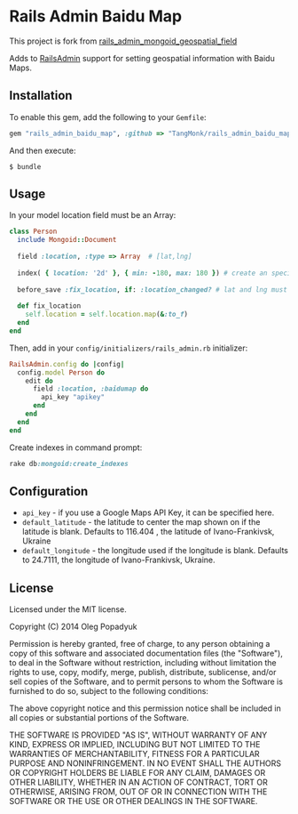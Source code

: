 # Rails Admin Baidu Map

This project is fork from [rails_admin_mongoid_geospatial_field](https://github.com/sudosu/rails_admin_mongoid_geospatial_field)

Adds to [RailsAdmin](https://github.com/sferik/rails_admin) support for setting geospatial information with Baidu Maps.

## Installation

To enable this gem, add the following to your `Gemfile`:

```ruby
gem "rails_admin_baidu_map", :github => "TangMonk/rails_admin_baidu_map"
```

And then execute:

    $ bundle

## Usage

In your model location field must be an Array:

```ruby
class Person
  include Mongoid::Document
  
  field :location, :type => Array  # [lat,lng]
  
  index( { location: '2d' }, { min: -180, max: 180 }) # create an special index 
  
  before_save :fix_location, if: :location_changed? # lat and lng must be in float format
  
  def fix_location
    self.location = self.location.map(&:to_f)
  end
end
```

Then, add in your `config/initializers/rails_admin.rb` initializer:

```ruby
RailsAdmin.config do |config|
  config.model Person do
    edit do
      field :location, :baidumap do
        api_key "apikey"
      end
    end
  end
end
```

Create indexes in command prompt:

```ruby
rake db:mongoid:create_indexes
```

## Configuration

- `api_key` - if you use a Google Maps API Key, it can be specified here.
- `default_latitude` - the latitude to center the map shown on if the latitude is blank. Defaults to 116.404 , the latitude of Ivano-Frankivsk, Ukraine
- `default_longitude` - the longitude used if the longitude is blank. Defaults to 24.7111, the longitude of Ivano-Frankivsk, Ukraine.


## License

Licensed under the MIT license.

Copyright (C) 2014 Oleg Popadyuk

Permission is hereby granted, free of charge, to any person obtaining a copy
of this software and associated documentation files (the "Software"), to deal
in the Software without restriction, including without limitation the rights
to use, copy, modify, merge, publish, distribute, sublicense, and/or sell
copies of the Software, and to permit persons to whom the Software is
furnished to do so, subject to the following conditions:

The above copyright notice and this permission notice shall be included in
all copies or substantial portions of the Software.

THE SOFTWARE IS PROVIDED "AS IS", WITHOUT WARRANTY OF ANY KIND, EXPRESS OR
IMPLIED, INCLUDING BUT NOT LIMITED TO THE WARRANTIES OF MERCHANTABILITY,
FITNESS FOR A PARTICULAR PURPOSE AND NONINFRINGEMENT. IN NO EVENT SHALL THE
AUTHORS OR COPYRIGHT HOLDERS BE LIABLE FOR ANY CLAIM, DAMAGES OR OTHER
LIABILITY, WHETHER IN AN ACTION OF CONTRACT, TORT OR OTHERWISE, ARISING FROM,
OUT OF OR IN CONNECTION WITH THE SOFTWARE OR THE USE OR OTHER DEALINGS IN
THE SOFTWARE.
